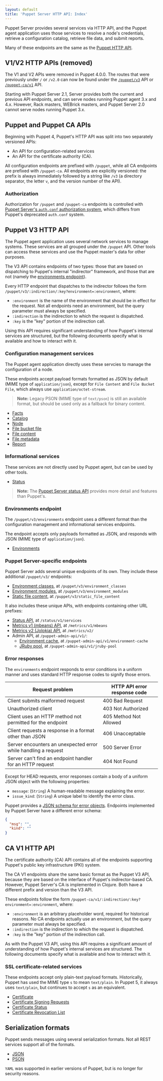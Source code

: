 ```yaml
---
layout: default
title: 'Puppet Server HTTP API: Index'
---
```


Puppet Server provides several services via HTTP API, and the Puppet agent application uses those services to resolve a node's credentials, retrieve a configuration catalog, retrieve file data, and submit reports.

Many of these endpoints are the same as the [Puppet HTTP API](https://puppet.com/docs/puppet/latest/http_api/http_api_index.html).

## V1/V2 HTTP APIs (removed)

The V1 and V2 APIs were removed in Puppet 4.0.0. The routes that were previously under `/` or `/v2.0` can now be found under the [`/puppet/v3`](#puppet-v3-http-api) API or [`/puppet-ca/v1`](#ca-v1-http-api) API.

Starting with Puppet Server 2.1, Server provides both the current and previous API endpoints, and can serve nodes running Puppet agent 3.x and 4.x. However, Rack masters, WEBrick masters, and Puppet Server 2.0 cannot serve nodes running Puppet 3.x.

## Puppet and Puppet CA APIs

Beginning with Puppet 4, Puppet's HTTP API was split into two separately versioned APIs:

-   An API for configuration-related services
-   An API for the certificate authority (CA).

All configuration endpoints are prefixed with `/puppet`, while all CA endpoints are prefixed with `/puppet-ca`. All endpoints are explicitly versioned: the prefix is always immediately followed by a string like `/v3` (a directory separator, the letter `v`, and the version number of the API).

### Authorization

Authorization for `/puppet` and `/puppet-ca` endpoints is controlled with [Puppet Server's `auth.conf` authorization system](./config_file_auth.markdown), which differs from Puppet's deprecated `auth.conf` system.

## Puppet V3 HTTP API

The Puppet agent application uses several network services to manage systems. These services are all grouped under the `/puppet` API. Other tools can access these services and use the Puppet master's data for other purposes.

The V3 API contains endpoints of two types: those that are based on dispatching to Puppet's internal "indirector" framework, and those that are not (namely the [environments endpoint](#environments-endpoint)).

Every HTTP endpoint that dispatches to the indirector follows the form `/puppet/v3/:indirection/:key?environment=:environment`, where:

-   `:environment` is the name of the environment that should be in effect for the request. Not all endpoints need an environment, but the query parameter must always be specified.
-   `:indirection` is the indirection to which the request is dispatched.
-   `:key` is the "key" portion of the indirection call.

Using this API requires significant understanding of how Puppet's internal services are structured, but the following documents specify what is available and how to interact with it.

### Configuration management services

The Puppet agent application directly uses these servcies to manage the configuration of a node.

These endpoints accept payload formats formatted as JSON by default (MIME type of `application/json`), except for `File Content` and `File Bucket File`, which always use `application/octet-stream`.

> **Note:** Legacy PSON (MIME type of `text/pson`) is still an available format, but should be used only as a fallback for binary content.

-   [Facts](https://puppet.com/docs/puppet/latest/http_api/http_facts.html)
-   [Catalog](https://puppet.com/docs/puppet/latest/http_api/http_catalog.html)
-   [Node](https://puppet.com/docs/puppet/latest/http_api/http_node.html)
-   [File bucket file](https://puppet.com/docs/puppet/latest/http_api/http_file_bucket_file.html)
-   [File content](https://puppet.com/docs/puppet/latest/http_api/http_file_content.html)
-   [File metadata](https://puppet.com/docs/puppet/latest/http_api/http_file_metadata.html)
-   [Report](https://puppet.com/docs/puppet/latest/http_api/http_report.html)

### Informational services

These services are not directly used by Puppet agent, but can be used by other tools.

-   [Status](https://puppet.com/docs/puppet/latest/http_api/http_status.html)

> **Note:** The [Puppet Server status API](#puppet-server-specific-endpoints) provides more detail and features than Puppet's.

### Environments endpoint

The `/puppet/v3/environments` endpoint uses a different format than the configuration management and informational services endpoints.

The endpoint accepts only payloads formatted as JSON, and responds with JSON (MIME type of `application/json`).

-   [Environments](https://puppet.com/docs/puppet/latest/http_api/http_environments.html)

### Puppet Server-specific endpoints

Puppet Server adds several unique endpoints of its own. They include these additional `/puppet/v3/` endpoints:

-   [Environment classes](./puppet-api/v3/environment_classes.markdown), at `/puppet/v3/environment_classes`
-   [Environment modules](./puppet-api/v3/environment_modules.markdown), at `/puppet/v3/environment_modules`
-   [Static file content](./puppet-api/v3/static_file_content.markdown), at `/puppet/v3/static_file_content`

It also includes these unique APIs, with endpoints containing other URL prefixes:

-   [Status API](./status-api/v1/services.markdown), at `/status/v1/services`
-   [Metrics v1 (mbeans) API](./metrics-api/v1/metrics_api.markdown), at `/metrics/v1/mbeans`
-   [Metrics v2 (Jolokia) API](./metrics-api/v2/metrics_api.markdown), at `/metrics/v2/`
-   Admin API, at `/puppet-admin-api/v1/`:
    -   [Environment cache](./admin-api/v1/environment-cache.markdown), at `/puppet-admin-api/v1/environment-cache`
    -   [JRuby pool](./admin-api/v1/jruby-pool.markdown), at `/puppet-admin-api/v1/jruby-pool`

### Error responses

The `environments` endpoint responds to error conditions in a uniform manner and uses standard HTTP response codes to signify those errors.

| Request problem | HTTP API error response code |
|-----------------|------------------------------|
| Client submits malformed request | 400 Bad Request |
| Unauthorized client | 403 Not Authorized |
| Client uses an HTTP method not permitted for the endpoint | 405 Method Not Allowed |
| Client requests a response in a format other than JSON | 406 Unacceptable |
| Server encounters an unexpected error while handling a request | 500 Server Error |
| Server can't find an endpoint handler for an HTTP request | 404 Not Found |

Except for HEAD requests, error responses contain a body of a uniform JSON object with the following properties:

-   `message`: (`String`) A human-readable message explaining the error.
-   `issue_kind`: (`String`) A unique label to identify the error class.

Puppet provides a [JSON schema for error objects](https://puppet.com/docs/puppet/latest/schemas/error.json). Endpoints implemented by Puppet Server have a different error schema:

``` json
{
  "msg": "",
  "kind": ""
}
```

## CA V1 HTTP API

The certificate authority (CA) API contains all of the endpoints supporting Puppet's public key infrastructure (PKI) system.

The CA V1 endpoints share the same basic format as the Puppet V3 API, because they are based on the interface of Puppet's indirector-based CA. However, Puppet Server's CA is implemented in Clojure. Both have a different prefix and version than the V3 API.

These endpoints follow the form `/puppet-ca/v1/:indirection/:key?environment=:environment`, where:

-   `:environment` is an arbitrary placeholder word, required for historical reasons. No CA endpoints actually use an environment, but the query parameter must always be specified.
-   `:indirection` is the indirection to which the request is dispatched.
-   `:key` is the "key" portion of the indirection call.

As with the Puppet V3 API, using this API requires a significant amount of understanding of how Puppet's internal services are structured. The following documents specify what is available and how to interact with it.

### SSL certificate-related services

These endpoints accept only plain-text payload formats. Historically, Puppet has used the MIME type `s` to mean `text/plain`. In Puppet 5, it always uses `text/plain`, but continues to accept `s` as an equivalent.

-   [Certificate](./http_certificate.html)
-   [Certificate Signing Requests](./http_certificate_request.html)
-   [Certificate Status](./http_certificate_status.html)
-   [Certificate Revocation List](./http_certificate_revocation_list.html)

## Serialization formats

Puppet sends messages using several serialization formats. Not all REST services support all of the formats.

-   [JSON](https://tools.ietf.org/html/rfc7159)
-   [PSON](https://puppet.com/docs/puppet/latest/http_api/pson.html)

`YAML` was supported in earlier versions of Puppet, but is no longer for security reasons.
